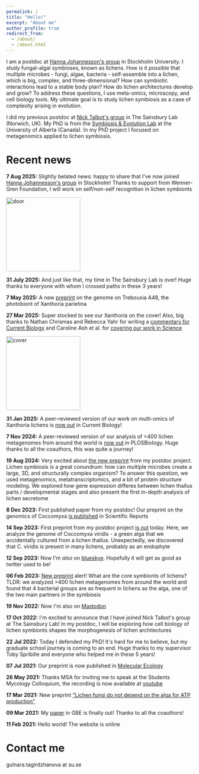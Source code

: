 ```yaml
---
permalink: /
title: "Hello!"
excerpt: "About me"
author_profile: true
redirect_from: 
  - /about/
  - /about.html
---
```


I am a postdoc at [Hanna Johannesson's group](https://johannessonlab.org/) in Stockholm University. I study fungal-algal symbioses, known as lichens. How is it possible that multiple microbes - fungi, algae, bacteria - self-assemble into a lichen, which is big, complex, and three-dimensional? How can symbiotic interactions lead to a stable body plan? How do lichen architectures develop and grow? To address these questions, I use meta-omics, microscopy, and cell biology tools. My ultimate goal is to study lichen symbiosis as a case of complexity arising in evolution.

I did my previous postdoc at [Nick Talbot's group](https://www.tsl.ac.uk/our-work/scientific-groups/nick-talbot-group) in The Sainsbury Lab (Norwich, UK). My PhD is from the [Symbiosis & Evolution Lab](https://spribillelab.wordpress.com) at the University of Alberta (Canada). In my PhD project I focused on metagenomics applied to lichen symbiosis.
 
Recent news
======
**7 Aug 2025:** Slightly belated news: happy to share that I've now joined [Hanna Johannesson's group](https://johannessonlab.org/) in Stockholm! Thanks to support from Wenner-Gren Foundation, I will work on self/non-self recognition in lichen symbionts

<img src="http://metalichen.github.io/images/door.png" alt="door" width="200"/> 

**31 July 2025:** And just like that, my time in The Sainsbury Lab is over! Huge thanks to everyone with whom I crossed paths in these 3 years!

**7 May 2025:** A new [preprint](https://www.biorxiv.org/content/10.1101/2025.05.01.651714v1) on the genome on Trebouxia A48, the photobiont of Xanthoria parietina

**27 Mar 2025:** Super stocked to see our Xanthoria on the cover! Also, big thanks to Nathan Chrismas and Rebecca Yahr for writing a [commentary for Current Biology](https://www.cell.com/current-biology/fulltext/S0960-9822(25)00064-8) and Caroline Ash et al. for [covering our work in Science](https://www.science.org/doi/10.1126/science.adx6889)

<img src="http://metalichen.github.io/images/cover.jpg" alt="cover" width="200"/> 

**31 Jan 2025:** A peer-reviewed version of our work on multi-omics of Xanthoria lichens is [now out](https://www.sciencedirect.com/science/article/pii/S0960982224017093) in Current Biology!

**7 Nov 2024:** A peer-reviewed version of our analysis of >400 lichen metagenomes from around the world is [now out](https://doi.org/10.1371/journal.pbio.3002862) in PLOSBiology. Huge thanks to all the coauthors, this was quite a journey! 

**19 Aug 2024:** Very excited about [the new preprint](https://www.biorxiv.org/content/10.1101/2024.08.16.608140v1) from my postdoc project. Lichen symbiosis is a great conundrum: how can multiple microbes create a large, 3D, and structurally complex organism? To answer this question, we used metagenomics, metatranscriptomics, and a bit of protein structure modeling. We explored how gene expression differes between lichen thallus parts / developmental stages and also present the first in-depth analysis of lichen secretome

**8 Dec 2023:** First published paper from my postdoc! Our preprint on the genomics of Coccomyxa [is published](http://rdcu.be/dsyTN) in Scientific Reports

**14 Sep 2023:** First preprint from my postdoc project [is out](https://www.biorxiv.org/content/10.1101/2023.09.13.557537v1) today. Here, we analyze the genome of Coccomyxa viridis - a green alga that we accidentally cultured from a lichen thallus. Unexpectedly, we discovered that C. viridis is present in many lichens, probably as an endophyte

**12 Sep 2023:** Now I'm *also* on [blueskye](https://bsky.app/profile/metalichen.bsky.social). Hopefully it will get as good as twitter used to be!

**06 Feb 2023:** [New preprint](https://www.biorxiv.org/content/10.1101/2023.02.02.524463v1) alert! What are the core symbionts of lichens? TLDR: we analyzed >400 lichen metagenomes from around the world and found that 4 bacterial groups are as frequent in lichens as the alga, one of the two main partners in the symbiosis 

**19 Nov 2022:** Now I'm also on <a rel="me" href="https://ecoevo.social/@metalichen">Mastodon</a>

**17 Oct 2022:** I'm excited to announce that I have joined Nick Talbot's group at The Sainsbury Lab! In my postdoc, I will be exploring how cell biology of lichen symbionts shapes the morphogenesis of lichen architectures

**22 Jul 2022:** Today I defended my PhD! It's hard for me to believe, but my graduate school journey is coming to an end. Huge thanks to my supervisor Toby Spribille and everyone who helped me in these 5 years!

**07 Jul 2021:** Our preprint is now published in [Molecular Ecology](https://onlinelibrary.wiley.com/doi/10.1111/mec.16010)

**26 May 2021:** Thanks MSA for inviting me to speak at the Students Mycology Colloquium, the recording is now available at [youtube](https://www.youtube.com/watch?v=yHUCPw1q-jc&ab_channel=MSAStudents)

**17 Mar 2021:** New preprint ["Lichen fungi do not depend on the alga for ATP production"](https://www.biorxiv.org/content/10.1101/2021.03.17.435722v1)

**09 Mar 2021:** My [paper](https://academic.oup.com/gbe/advance-article/doi/10.1093/gbe/evab047/6163286) in GBE is finally out! Thanks to all the coauthors!

**11 Feb 2021:** Hello world! The website is online

Contact me
======
gulnara.tagirdzhanova at su.se


